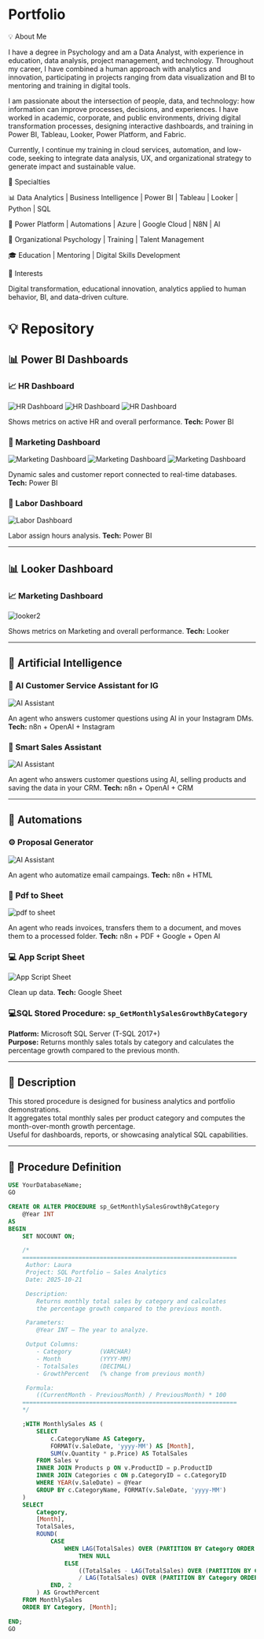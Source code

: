 # Portfolio
💡 About Me

I have a degree in Psychology and am a Data Analyst, with experience in education, data analysis, project management, and technology. Throughout my career, I have combined a human approach with analytics and innovation, participating in projects ranging from data visualization and BI to mentoring and training in digital tools.

I am passionate about the intersection of people, data, and technology: how information can improve processes, decisions, and experiences. I have worked in academic, corporate, and public environments, driving digital transformation processes, designing interactive dashboards, and training in Power BI, Tableau, Looker, Power Platform, and Fabric.

Currently, I continue my training in cloud services, automation, and low-code, seeking to integrate data analysis, UX, and organizational strategy to generate impact and sustainable value.

🔧 Specialties

📊 Data Analytics | Business Intelligence | Power BI | Tableau | Looker | Python | SQL

🤖 Power Platform | Automations | Azure | Google Cloud | N8N | AI

🧠 Organizational Psychology | Training | Talent Management

🎓 Education | Mentoring | Digital Skills Development

🎯 Interests

Digital transformation, educational innovation, analytics applied to human behavior, BI, and data-driven culture.

# 💡 Repository

## 📊 Power BI Dashboards

### 📈 HR Dashboard
![HR Dashboard](https://github.com/LauraFrey11/Portfolio/blob/main/HRDashboard.jpg)
![HR Dashboard](https://github.com/Laurafrey11/Portfolio/blob/main/HRDashboard2.jpg)
![HR Dashboard](https://github.com/LauraFrey11/Portfolio/blob/main/HRDashboard3.jpg)

Shows metrics on active HR and overall performance.
**Tech:** Power BI

### 🌈​ Marketing Dashboard
![Marketing Dashboard](https://github.com/LauraFrey11/Portfolio/blob/main/MarketingDashboard.jpg)
![Marketing Dashboard](https://github.com/Laurafrey11/Portfolio/blob/main/MarketingDashboard1.jpg)
![Marketing Dashboard](https://github.com/LauraFrey11/Portfolio/blob/main/MarketingDashboard2.jpg)

Dynamic sales and customer report connected to real-time databases.
**Tech:** Power BI

### 💼 Labor Dashboard
![Labor Dashboard](https://github.com/LauraFrey11/Portfolio/blob/main/Labor%20Schedule.jpg)

Labor assign hours analysis.
**Tech:** Power BI

---

## 📊 Looker Dashboard

### 📈 Marketing Dashboard
![looker2](https://github.com/Laurafrey11/Portfolio/blob/main/looker2.jpg)

Shows metrics on Marketing and overall performance.
**Tech:** Looker 

---

## 🤖 Artificial Intelligence

### 🧩 AI Customer Service Assistant for IG
![AI Assistant](https://github.com/LauraFrey11/Portfolio/blob/main/IG%20Chatwoot.jpg)

An agent who answers customer questions using AI in your Instagram DMs.
**Tech:** n8n + OpenAI + Instagram

### 🧠 Smart Sales Assistant
![AI Assistant](https://github.com/LauraFrey11/Portfolio/blob/main/Agente%20de%20Ventas.jpg)

An agent who answers customer questions using AI, selling products and saving the data in your CRM.
**Tech:** n8n + OpenAI + CRM

---

## 🔄 Automations

### ⚙️ Proposal Generator
![AI Assistant](https://github.com/LauraFrey11/Portfolio/blob/main/Mails%20template%20flow.jpg)

An agent who automatize email campaings. 
**Tech:** n8n + HTML 

### 🧾​ Pdf to Sheet
![pdf to sheet](https://github.com/LauraFrey11/Portfolio/blob/main/pdf%20to%20sheet.jpg)

An agent who reads invoices, transfers them to a document, and moves them to a processed folder.
**Tech:** n8n + PDF + Google + Open AI 

### 💻​ App Script Sheet
![App Script Sheet](https://github.com/LauraFrey11/Portfolio/blob/main/App%20Script%20Sheet.jpg)

Clean up data.
**Tech:** Google Sheet

### 💻​ SQL Stored Procedure: `sp_GetMonthlySalesGrowthByCategory`

**Platform:** Microsoft SQL Server (T-SQL 2017+)  
**Purpose:** Returns monthly sales totals by category and calculates the percentage growth compared to the previous month.

---

## 🧩 Description

This stored procedure is designed for business analytics and portfolio demonstrations.  
It aggregates total monthly sales per product category and computes the month-over-month growth percentage.  
Useful for dashboards, reports, or showcasing analytical SQL capabilities.

---

## 📘 Procedure Definition

```sql
USE YourDatabaseName;
GO

CREATE OR ALTER PROCEDURE sp_GetMonthlySalesGrowthByCategory
    @Year INT
AS
BEGIN
    SET NOCOUNT ON;

    /*
    =============================================================
     Author: Laura
     Project: SQL Portfolio – Sales Analytics
     Date: 2025-10-21

     Description:
        Returns monthly total sales by category and calculates 
        the percentage growth compared to the previous month.

     Parameters:
        @Year INT – The year to analyze.

     Output Columns:
        - Category        (VARCHAR)
        - Month           (YYYY-MM)
        - TotalSales      (DECIMAL)
        - GrowthPercent   (% change from previous month)

     Formula:
        ((CurrentMonth - PreviousMonth) / PreviousMonth) * 100
    =============================================================
    */

    ;WITH MonthlySales AS (
        SELECT 
            c.CategoryName AS Category,
            FORMAT(v.SaleDate, 'yyyy-MM') AS [Month],
            SUM(v.Quantity * p.Price) AS TotalSales
        FROM Sales v
        INNER JOIN Products p ON v.ProductID = p.ProductID
        INNER JOIN Categories c ON p.CategoryID = c.CategoryID
        WHERE YEAR(v.SaleDate) = @Year
        GROUP BY c.CategoryName, FORMAT(v.SaleDate, 'yyyy-MM')
    )
    SELECT 
        Category,
        [Month],
        TotalSales,
        ROUND(
            CASE 
                WHEN LAG(TotalSales) OVER (PARTITION BY Category ORDER BY [Month]) = 0 
                    THEN NULL
                ELSE 
                    ((TotalSales - LAG(TotalSales) OVER (PARTITION BY Category ORDER BY [Month])) 
                    / LAG(TotalSales) OVER (PARTITION BY Category ORDER BY [Month])) * 100
            END, 2
        ) AS GrowthPercent
    FROM MonthlySales
    ORDER BY Category, [Month];

END;
GO


